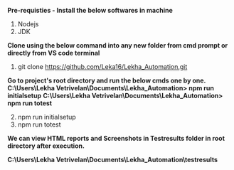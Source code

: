 **Pre-requisties - Install the below softwares in machine**
1. Nodejs
2. JDK

**Clone using the below command  into any new folder from cmd prompt or directly from VS code terminal**

1. git clone https://github.com/Leka16/Lekha_Automation.git

**Go to project's root directory and run the below cmds one by one.**
**C:\Users\Lekha Vetrivelan\Documents\Lekha_Automation> npm run initialsetup**
**C:\Users\Lekha Vetrivelan\Documents\Lekha_Automation> npm run totest**

2. npm run initialsetup
3. npm run totest

**We can view HTML reports and Screenshots in Testresults folder in root directory after execution.**

**C:\Users\Lekha Vetrivelan\Documents\Lekha_Automation\testresults**